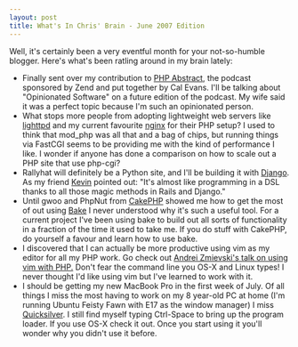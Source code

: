 ```yaml
--- 
layout: post
title: What's In Chris' Brain - June 2007 Edition
---
```

<p>Well, it's certainly been a very eventful month for your not-so-humble blogger.  Here's what's been ratling around in my brain lately:
<ul>
<li>Finally sent over my contribution to <a href="http://devzone.zend.com/tag/PHP_Abstract">PHP Abstract</a>, the podcast sponsored by Zend and put together by Cal Evans.  I'll be talking about "Opinionated Software" on a future edition of the podcast.  My wife said it was a perfect topic because I'm such an opinionated person.</li>
<li>What stops more people from adopting lightweight web servers like <a href="http://www.lighttpd.net">lighttpd</a> and my current favourite <a href="http://nginx.net">nginx</a> for their PHP setup?  I used to think that mod_php was all that and a bag of chips, but running things via FastCGI seems to be providing me with the kind of performance I like.  I wonder if anyone has done a comparison on how to scale out a PHP site that use php-cgi?</li>
<li>Rallyhat will definitely be a Python site, and I'll be building it with <a href="http://www.djangoproject.com">Django</a>.  As my friend <a href="http://lazyweb.ca">Kevin</a> pointed out:  "It's almost like programming in a DSL thanks to all those magic methods in Rails and Django."</li>
<li>Until gwoo and PhpNut from <a href="http://www.cakephp.org">CakePHP</a> showed me how to get the most of out using <a href="http://cakebaker.42dh.com/tags/bake/">Bake</a> I never understood why it's such a useful tool.  For a current project I've been using bake to build out all sorts of functionality in a fraction of the time it used to take me.  If you do stuff with CakePHP, do yourself a favour and learn how to use bake.</li>
<li>I discovered that I can actually be more productive using vim as my editor for all my PHP work.  Go check out <a href="http://www.gravitonic.com/talks/">Andrei Zmievski's talk on using vim with PHP.</a> Don't fear the command line you OS-X and Linux types!  I never thought I'd like using vim but I've learned to work with it.</li>
<li>I should be getting my new MacBook Pro in the first week of July.  Of all things I miss the most having to work on my 8 year-old PC at home (I'm running Ubuntu Feisty Fawn with E17 as the window manager) I miss <a href="http://quicksilver.blacktree.com/">Quicksilver</a>.  I still find myself typing Ctrl-Space to bring up the program loader.  If you use OS-X check it out.  Once you start using it you'll wonder why you didn't use it before.</li>
</ul>
</p>
